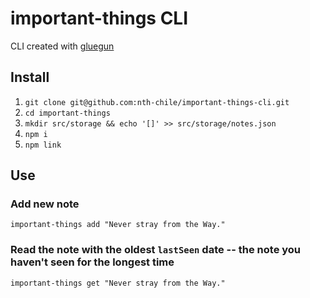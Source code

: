 # important-things CLI

CLI created with [gluegun](https://infinitered.github.io/gluegun/)

## Install

1. `git clone git@github.com:nth-chile/important-things-cli.git`
2. `cd important-things`
3. `mkdir src/storage && echo '[]' >> src/storage/notes.json`
4. `npm i`
5. `npm link`

## Use

### Add new note

`important-things add "Never stray from the Way."`
### Read the note with the oldest `lastSeen` date -- the note you haven't seen for the longest time

`important-things get "Never stray from the Way."`
